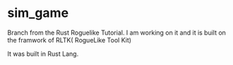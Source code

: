 # sim_game

Branch from the Rust Roguelike Tutorial. I am working on it and it is built on the framwork of RLTK( RogueLike Tool Kit)

It was built in Rust Lang.
